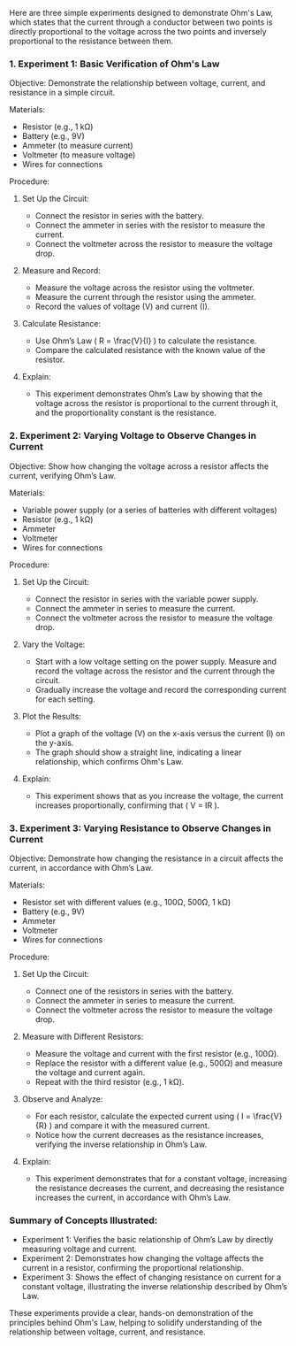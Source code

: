 
Here are three simple experiments designed to demonstrate Ohm's Law, which states that the current through a conductor between two points is directly proportional to the voltage across the two points and inversely proportional to the resistance between them.

### 1. Experiment 1: Basic Verification of Ohm's Law
Objective: Demonstrate the relationship between voltage, current, and resistance in a simple circuit.

Materials:
- Resistor (e.g., 1 kΩ)
- Battery (e.g., 9V)
- Ammeter (to measure current)
- Voltmeter (to measure voltage)
- Wires for connections

Procedure:
1. Set Up the Circuit:
   - Connect the resistor in series with the battery.
   - Connect the ammeter in series with the resistor to measure the current.
   - Connect the voltmeter across the resistor to measure the voltage drop.

2. Measure and Record:
   - Measure the voltage across the resistor using the voltmeter.
   - Measure the current through the resistor using the ammeter.
   - Record the values of voltage (V) and current (I).

3. Calculate Resistance:
   - Use Ohm’s Law \( R = \frac{V}{I} \) to calculate the resistance.
   - Compare the calculated resistance with the known value of the resistor.

4. Explain:
   - This experiment demonstrates Ohm’s Law by showing that the voltage across the resistor is proportional to the current through it, and the proportionality constant is the resistance.

### 2. Experiment 2: Varying Voltage to Observe Changes in Current
Objective: Show how changing the voltage across a resistor affects the current, verifying Ohm’s Law.

Materials:
- Variable power supply (or a series of batteries with different voltages)
- Resistor (e.g., 1 kΩ)
- Ammeter
- Voltmeter
- Wires for connections

Procedure:
1. Set Up the Circuit:
   - Connect the resistor in series with the variable power supply.
   - Connect the ammeter in series to measure the current.
   - Connect the voltmeter across the resistor to measure the voltage drop.

2. Vary the Voltage:
   - Start with a low voltage setting on the power supply. Measure and record the voltage across the resistor and the current through the circuit.
   - Gradually increase the voltage and record the corresponding current for each setting.

3. Plot the Results:
   - Plot a graph of the voltage (V) on the x-axis versus the current (I) on the y-axis.
   - The graph should show a straight line, indicating a linear relationship, which confirms Ohm's Law.

4. Explain:
   - This experiment shows that as you increase the voltage, the current increases proportionally, confirming that \( V = IR \).

### 3. Experiment 3: Varying Resistance to Observe Changes in Current
Objective: Demonstrate how changing the resistance in a circuit affects the current, in accordance with Ohm’s Law.

Materials:
- Resistor set with different values (e.g., 100Ω, 500Ω, 1 kΩ)
- Battery (e.g., 9V)
- Ammeter
- Voltmeter
- Wires for connections

Procedure:
1. Set Up the Circuit:
   - Connect one of the resistors in series with the battery.
   - Connect the ammeter in series to measure the current.
   - Connect the voltmeter across the resistor to measure the voltage drop.

2. Measure with Different Resistors:
   - Measure the voltage and current with the first resistor (e.g., 100Ω).
   - Replace the resistor with a different value (e.g., 500Ω) and measure the voltage and current again.
   - Repeat with the third resistor (e.g., 1 kΩ).

3. Observe and Analyze:
   - For each resistor, calculate the expected current using \( I = \frac{V}{R} \) and compare it with the measured current.
   - Notice how the current decreases as the resistance increases, verifying the inverse relationship in Ohm’s Law.

4. Explain:
   - This experiment demonstrates that for a constant voltage, increasing the resistance decreases the current, and decreasing the resistance increases the current, in accordance with Ohm’s Law.

### Summary of Concepts Illustrated:

- Experiment 1: Verifies the basic relationship of Ohm’s Law by directly measuring voltage and current.
- Experiment 2: Demonstrates how changing the voltage affects the current in a resistor, confirming the proportional relationship.
- Experiment 3: Shows the effect of changing resistance on current for a constant voltage, illustrating the inverse relationship described by Ohm’s Law.

These experiments provide a clear, hands-on demonstration of the principles behind Ohm's Law, helping to solidify understanding of the relationship between voltage, current, and resistance.
